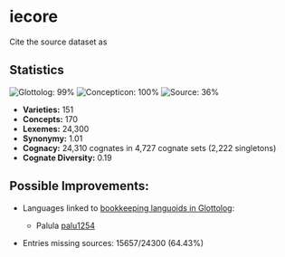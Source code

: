 # iecore

Cite the source dataset as

> 

## Statistics



![Glottolog: 99%](https://img.shields.io/badge/Glottolog-99%25-green.svg "Glottolog: 99%")
![Concepticon: 100%](https://img.shields.io/badge/Concepticon-100%25-brightgreen.svg "Concepticon: 100%")
![Source: 36%](https://img.shields.io/badge/Source-36%25-red.svg "Source: 36%")

- **Varieties:** 151
- **Concepts:** 170
- **Lexemes:** 24,300
- **Synonymy:** 1.01
- **Cognacy:** 24,310 cognates in 4,727 cognate sets (2,222 singletons)
- **Cognate Diversity:** 0.19

## Possible Improvements:

- Languages linked to [bookkeeping languoids in Glottolog](http://glottolog.org/glottolog/glottologinformation#bookkeepinglanguoids):
  - Palula [palu1254](http://glottolog.org/resource/languoid/id/palu1254)


- Entries missing sources: 15657/24300 (64.43%)
